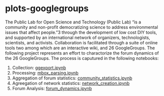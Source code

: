 # plots-googlegroups

The Public Lab for Open Science and Technology (Public Lab) “is a community and non-profit democratizing science to address environmental issues that affect people.”3 through the development of low cost DIY tools, and supported by an international network of organizers, technologists, scientists, and activists.  Collaboration is facilitated through a suite of online tools two among which are an interactive wiki, and 26 GoogleGroups.  The following project represents an effort to charactorize the forum dynamics of the 26 GoogleGroups.  The process is caputured in the following notebooks:

1. Collection: [ggexport.ipynb](https://github.com/skilfullycurled/plots-googlegroups/blob/master/ggexport.ipynb)
2. Processing: [mbox_parsing.ipynb](https://github.com/skilfullycurled/plots-googlegroups/blob/master/mbox_parsing.ipynb)
3. Aggregation of forum statistics: [community_statistics.ipynb](https://github.com/skilfullycurled/plots-googlegroups/blob/master/community_statistics.ipynb)
4. Agreegation of network statistics: [network_creation.ipynb](https://github.com/skilfullycurled/plots-googlegroups/blob/master/network_creation.ipynb)
5. Forum Analysis: [forum_dynamics.ipynb](https://github.com/skilfullycurled/plots-googlegroups/blob/master/forum_dynamics.ipynb)

